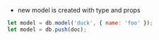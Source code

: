 * new model is created with type and props

``` javascript
let model = db.model('duck', { name: 'foo' });
let model = db.push(doc);
```
